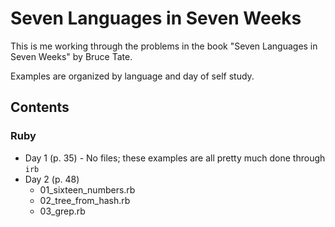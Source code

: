 Seven Languages in Seven Weeks
==============================

This is me working through the problems in the book "Seven Languages in Seven Weeks" by Bruce Tate.

Examples are organized by language and day of self study.

Contents
--------

### Ruby

* Day 1 (p. 35) - No files; these examples are all pretty much done through `irb`
* Day 2 (p. 48)
  * 01_sixteen_numbers.rb
  * 02_tree_from_hash.rb
  * 03_grep.rb


